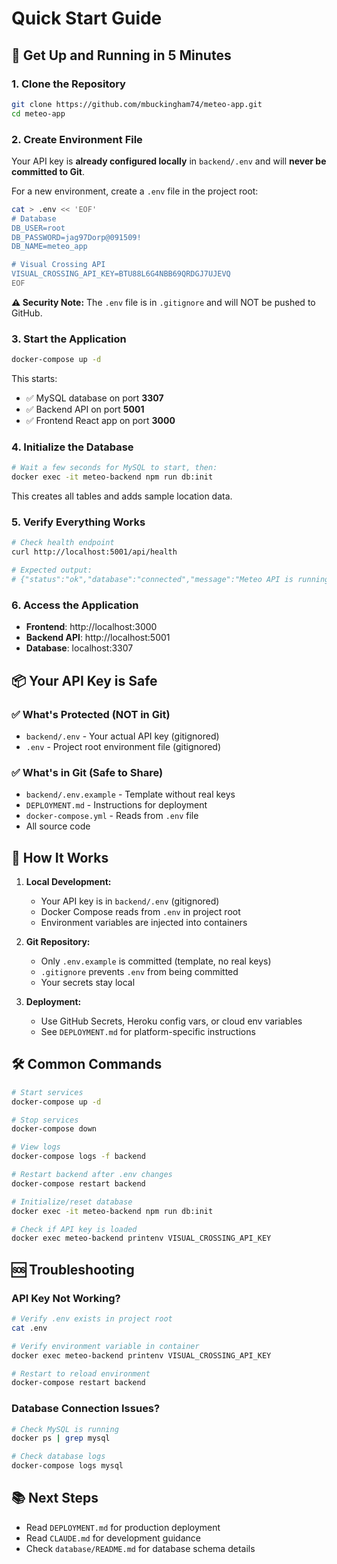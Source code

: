 # Quick Start Guide

## 🚀 Get Up and Running in 5 Minutes

### 1. Clone the Repository
```bash
git clone https://github.com/mbuckingham74/meteo-app.git
cd meteo-app
```

### 2. Create Environment File

Your API key is **already configured locally** in `backend/.env` and will **never be committed to Git**.

For a new environment, create a `.env` file in the project root:

```bash
cat > .env << 'EOF'
# Database
DB_USER=root
DB_PASSWORD=jag97Dorp@091509!
DB_NAME=meteo_app

# Visual Crossing API
VISUAL_CROSSING_API_KEY=BTU88L6G4NBB69QRDGJ7UJEVQ
EOF
```

**⚠️ Security Note:** The `.env` file is in `.gitignore` and will NOT be pushed to GitHub.

### 3. Start the Application
```bash
docker-compose up -d
```

This starts:
- ✅ MySQL database on port **3307**
- ✅ Backend API on port **5001**
- ✅ Frontend React app on port **3000**

### 4. Initialize the Database
```bash
# Wait a few seconds for MySQL to start, then:
docker exec -it meteo-backend npm run db:init
```

This creates all tables and adds sample location data.

### 5. Verify Everything Works
```bash
# Check health endpoint
curl http://localhost:5001/api/health

# Expected output:
# {"status":"ok","database":"connected","message":"Meteo API is running",...}
```

### 6. Access the Application
- **Frontend**: http://localhost:3000
- **Backend API**: http://localhost:5001
- **Database**: localhost:3307

## 📦 Your API Key is Safe

### ✅ What's Protected (NOT in Git)
- `backend/.env` - Your actual API key (gitignored)
- `.env` - Project root environment file (gitignored)

### ✅ What's in Git (Safe to Share)
- `backend/.env.example` - Template without real keys
- `DEPLOYMENT.md` - Instructions for deployment
- `docker-compose.yml` - Reads from `.env` file
- All source code

## 🔄 How It Works

1. **Local Development:**
   - Your API key is in `backend/.env` (gitignored)
   - Docker Compose reads from `.env` in project root
   - Environment variables are injected into containers

2. **Git Repository:**
   - Only `.env.example` is committed (template, no real keys)
   - `.gitignore` prevents `.env` from being committed
   - Your secrets stay local

3. **Deployment:**
   - Use GitHub Secrets, Heroku config vars, or cloud env variables
   - See `DEPLOYMENT.md` for platform-specific instructions

## 🛠️ Common Commands

```bash
# Start services
docker-compose up -d

# Stop services
docker-compose down

# View logs
docker-compose logs -f backend

# Restart backend after .env changes
docker-compose restart backend

# Initialize/reset database
docker exec -it meteo-backend npm run db:init

# Check if API key is loaded
docker exec meteo-backend printenv VISUAL_CROSSING_API_KEY
```

## 🆘 Troubleshooting

### API Key Not Working?
```bash
# Verify .env exists in project root
cat .env

# Verify environment variable in container
docker exec meteo-backend printenv VISUAL_CROSSING_API_KEY

# Restart to reload environment
docker-compose restart backend
```

### Database Connection Issues?
```bash
# Check MySQL is running
docker ps | grep mysql

# Check database logs
docker-compose logs mysql
```

## 📚 Next Steps

- Read `DEPLOYMENT.md` for production deployment
- Read `CLAUDE.md` for development guidance
- Check `database/README.md` for database schema details
